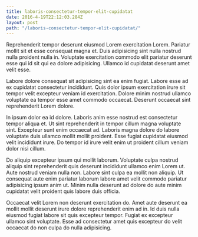 ```yaml
---
title: laboris-consectetur-tempor-elit-cupidatat
date: 2016-4-19T22:12:03.284Z
layout: post
path: "/laboris-consectetur-tempor-elit-cupidatat/"
---
```


Reprehenderit tempor deserunt eiusmod Lorem exercitation Lorem. Pariatur mollit sit et esse consequat magna et. Duis adipisicing sint nulla nostrud nulla proident nulla in. Voluptate exercitation commodo elit pariatur deserunt esse qui id sit qui ea dolore adipisicing. Ullamco id cupidatat deserunt amet velit esse.

Labore dolore consequat sit adipisicing sint ea enim fugiat. Labore esse ad ex cupidatat consectetur incididunt. Quis dolor ipsum exercitation irure sit tempor velit excepteur veniam id exercitation. Dolore minim nostrud ullamco voluptate ea tempor esse amet commodo occaecat. Deserunt occaecat sint reprehenderit Lorem dolore.

In ipsum dolor ea id dolore. Laboris anim esse nostrud est consectetur tempor aliqua et. Ut sint reprehenderit in tempor cillum magna voluptate sint. Excepteur sunt enim occaecat ad. Laboris magna dolore do labore voluptate duis ullamco mollit mollit proident. Esse fugiat cupidatat eiusmod velit incididunt irure. Do tempor id irure velit enim ut proident cillum veniam dolor nisi cillum.

Do aliquip excepteur ipsum qui mollit laborum. Voluptate culpa nostrud aliquip sint reprehenderit quis deserunt incididunt ullamco enim Lorem ut. Aute nostrud veniam nulla non. Labore sint culpa ea mollit non aliquip. Ut consequat aute enim pariatur laborum labore amet velit commodo pariatur adipisicing ipsum anim ut. Minim nulla deserunt ad dolore do aute minim cupidatat velit proident quis labore duis officia.

Occaecat velit Lorem non deserunt exercitation do. Amet aute deserunt ea mollit mollit deserunt irure dolore reprehenderit enim ad in. Id duis nulla eiusmod fugiat labore sit quis excepteur tempor. Fugiat ex excepteur ullamco sint voluptate. Esse ad consectetur amet quis excepteur do velit occaecat do non culpa do nulla adipisicing.